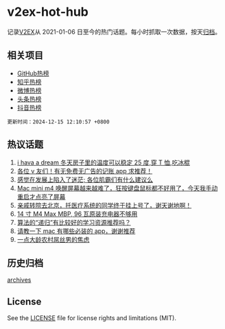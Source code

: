 # v2ex-hot-hub

 记录[V2EX](https://www.v2ex.com/)从 2021-01-06 日至今的热门话题。每小时抓取一次数据，按天[归档](archives)。
 
 ## 相关项目

- [GitHub热榜](https://github.com/snaildev/github-hot-hub)
- [知乎热榜](https://github.com/snaildev/zhihu-hot-hub)
- [微博热榜](https://github.com/snaildev/weibo-hot-hub)
- [头条热榜](https://github.com/snaildev/toutiao-hot-hub)
- [抖音热榜](https://github.com/snaildev/douyin-hot-hub)


 `更新时间：2024-12-15 12:10:57 +0800`

## 热议话题

1. [i hava a dream 冬天房子里的温度可以稳定 25 度,穿 T 恤,吃冰棍](https://www.v2ex.com/t/1097551)
1. [各位 v 友们！有无免费无广告的记账 app 求推荐！](https://www.v2ex.com/t/1097531)
1. [感觉在发展上陷入了迷茫; 各位肌霸们有什么建议么](https://www.v2ex.com/t/1097508)
1. [Mac mini m4 唤醒屏幕越来越难了，狂按键盘鼠标都不好用了，今天我手动重启才点亮了屏幕](https://www.v2ex.com/t/1097493)
1. [亲戚转院去北京，托医疗系统的同学终于挂上号了，谢天谢地啊！](https://www.v2ex.com/t/1097641)
1. [14 寸 M4 Max MBP, 96 瓦原装充电器不够用](https://www.v2ex.com/t/1097506)
1. [算法的“递归”有比较好的学习资源推荐吗？](https://www.v2ex.com/t/1097577)
1. [请教一下 mac 有哪些必装的 app，谢谢推荐](https://www.v2ex.com/t/1097598)
1. [一点大龄农村屌丝男的焦虑](https://www.v2ex.com/t/1097491)

## 历史归档

[archives](archives)

## License

See the [LICENSE](LICENSE) file for license rights and limitations (MIT).
